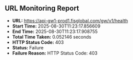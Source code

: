 ## URL Monitoring Report

- **URL:** https://api-gw1-prod1.fisglobal.com/gw/v1/health
- **Start Time:** 2025-08-30T11:23:17.856609
- **End Time:** 2025-08-30T11:23:17.908755
- **Total Time Taken:** 0.052146 seconds
- **HTTP Status Code:** 403
- **Status:** Failure
- **Failure Reason:** HTTP Status Code: 403
